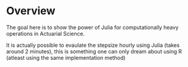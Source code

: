 # Overview 
The goal here is to show the power of Julia for computationally heavy operations in Actuarial Science.

It is actually possible to evaulate the stepsize hourly using Julia (takes around 2 minutes), this is something one can only dream about using R (atleast using the same implementation method)